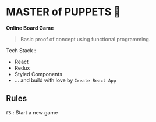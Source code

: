 # MASTER of PUPPETS :game_die:

**Online Board Game**

> Basic proof of concept using functional programming.

Tech Stack :

* React
* Redux
* Styled Components
* ... and build with love by `Create React App`

## Rules

`F5` : Start a new game

